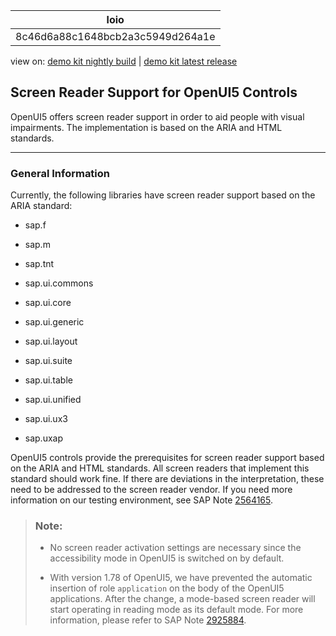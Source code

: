 <!-- copy8c46d6a88c1648bcb2a3c5949d264a1e -->

| loio |
| -----|
| 8c46d6a88c1648bcb2a3c5949d264a1e |

<div id="loio">

view on: [demo kit nightly build](https://openui5nightly.hana.ondemand.com/#/topic/8c46d6a88c1648bcb2a3c5949d264a1e) | [demo kit latest release](https://openui5.hana.ondemand.com/#/topic/8c46d6a88c1648bcb2a3c5949d264a1e)</div>

## Screen Reader Support for OpenUI5 Controls

OpenUI5 offers screen reader support in order to aid people with visual impairments. The implementation is based on the ARIA and HTML standards.

***

### General Information

Currently, the following libraries have screen reader support based on the ARIA standard:

-   sap.f

-   sap.m

-   sap.tnt

-   sap.ui.commons

-   sap.ui.core

-   sap.ui.generic

-   sap.ui.layout

-   sap.ui.suite

-   sap.ui.table

-   sap.ui.unified

-   sap.ui.ux3

-   sap.uxap


OpenUI5 controls provide the prerequisites for screen reader support based on the ARIA and HTML standards. All screen readers that implement this standard should work fine. If there are deviations in the interpretation, these need to be addressed to the screen reader vendor. If you need more information on our testing environment, see SAP Note [2564165](https://launchpad.support.sap.com/#/notes/2564165).

> ### Note:  
> -   No screen reader activation settings are necessary since the accessibility mode in OpenUI5 is switched on by default.
> 
> -   With version 1.78 of OpenUI5, we have prevented the automatic insertion of role `application` on the body of the OpenUI5 applications. After the change, a mode-based screen reader will start operating in reading mode as its default mode. For more information, please refer to SAP Note [2925884](https://launchpad.support.sap.com/#/notes/2925884).

